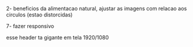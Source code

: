 2- beneficios da alimentacao natural,
ajustar as imagens com relacao aos circulos (estao distorcidas)

7- fazer responsivo

esse header ta gigante em tela 1920/1080
